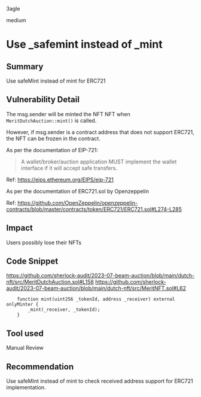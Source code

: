 3agle

medium

# Use _safemint instead of _mint

## Summary
Use safeMint instead of mint for ERC721

## Vulnerability Detail
The msg.sender will be minted the NFT NFT when `MeritDutchAuction::mint()` is called.

However, if msg.sender is a contract address that does not support ERC721, the NFT can be frozen in the contract.

As per the documentation of EIP-721:

> A wallet/broker/auction application MUST implement the wallet interface if it will accept safe transfers.

Ref: https://eips.ethereum.org/EIPS/eip-721

As per the documentation of ERC721.sol by Openzeppelin

Ref: https://github.com/OpenZeppelin/openzeppelin-contracts/blob/master/contracts/token/ERC721/ERC721.sol#L274-L285

## Impact
Users possibly lose their NFTs

## Code Snippet
https://github.com/sherlock-audit/2023-07-beam-auction/blob/main/dutch-nft/src/MeritDutchAuction.sol#L158
https://github.com/sherlock-audit/2023-07-beam-auction/blob/main/dutch-nft/src/MeritNFT.sol#L62
```solidity
    function mint(uint256 _tokenId, address _receiver) external onlyMinter {
        _mint(_receiver, _tokenId);
    }

```

## Tool used

Manual Review

## Recommendation
Use safeMint instead of mint to check received address support for ERC721 implementation.
